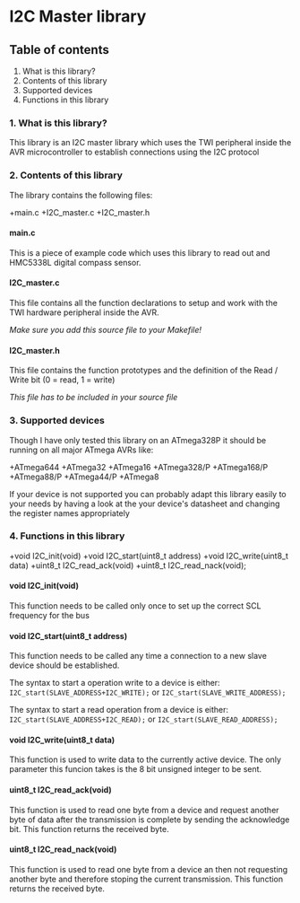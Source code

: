 # I2C Master library

## Table of contents

1. What is this library?
2. Contents of this library
3. Supported devices
4. Functions in this library

### 1. What is this library? 
This library is an I2C master library which uses the TWI peripheral inside the
AVR microcontroller to establish connections using the I2C protocol
	
### 2. Contents of this library
	
The library contains the following files:
		
+main.c
+I2C_master.c
+I2C_master.h
		
#### main.c
This is a piece of example code which uses this library to read out
and HMC5338L digital compass sensor.
		
#### I2C_master.c
This file contains all the function declarations to setup and work with the
TWI hardware peripheral inside the AVR.

*Make sure you add this source file to your Makefile!*
		
#### I2C_master.h 
This file contains the function prototypes and the definition of the 
Read / Write bit (0 = read, 1 = write)
		
*This file has to be included in your source file*
		
### 3. Supported devices
Though I have only tested this library on an ATmega328P it should be running
on all major ATmega AVRs like:
		
+ATmega644
+ATmega32
+ATmega16
+ATmega328/P
+ATmega168/P
+ATmega88/P
+ATmega44/P
+ATmega8
	
If your device is not supported you can probably adapt this library easily to your
needs by having a look at the your device's datasheet and changing the register names
appropriately
	
### 4. Functions in this library

+void I2C_init(void)
+void I2C_start(uint8_t address)
+void I2C_write(uint8_t data)
+uint8_t I2C_read_ack(void)
+uint8_t I2C_read_nack(void);
	
#### void I2C_init(void)
This function needs to be called only once to set up the correct SCL frequency 
for the bus
		
#### void I2C_start(uint8_t address)
This function needs to be called any time a connection to a new slave device should
be established. 
		
The syntax to start a operation write to a device is either:
`I2C_start(SLAVE_ADDRESS+I2C_WRITE);`
or
`I2C_start(SLAVE_WRITE_ADDRESS);`
		
The syntax to start a read operation from a device is either:
`I2C_start(SLAVE_ADDRESS+I2C_READ);`
or
`I2C_start(SLAVE_READ_ADDRESS);`
		
#### void I2C_write(uint8_t data)
This function is used to write data to the currently active device. 
The only parameter this funcion takes is the 8 bit unsigned integer to be sent.
		
#### uint8_t I2C_read_ack(void)
This function is used to read one byte from a device and request another byte of data 
after the transmission is complete by sending the acknowledge bit.
This function returns the received byte.
		
#### uint8_t I2C_read_nack(void)
This function is used to read one byte from a device an then not requesting another 
byte and therefore stoping the current transmission.
This function returns the received byte.
		
